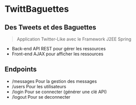 # TwittBaguettes  
## Des Tweets et des Baguettes  

> Application Twitter-Like avec le Framework J2EE Spring  

* Back-end API REST pour gérer les ressources
* Front-end AJAX pour afficher les ressources 

## Endpoints

* /messages Pour la gestion des messages
* /users Pour les utilisateurs
* /login Pour se connecter (générer une clé API)
* /logout Pour se deconnecter